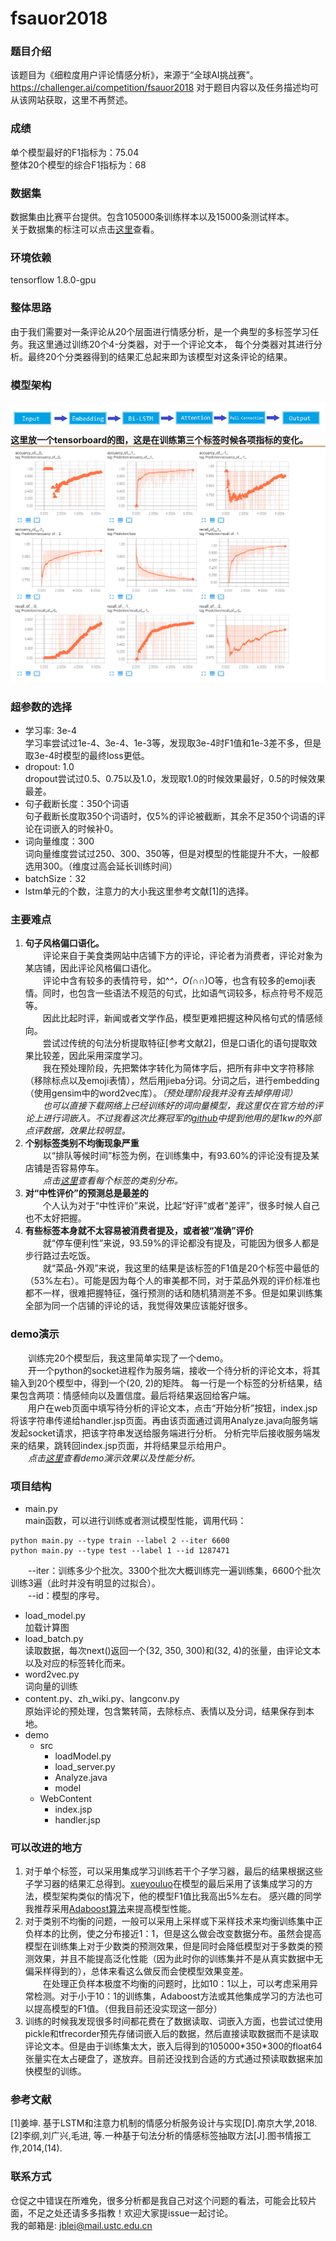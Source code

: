 # fsauor2018
### 题目介绍
该题目为《细粒度用户评论情感分析》，来源于“全球AI挑战赛”。https://challenger.ai/competition/fsauor2018
对于题目内容以及任务描述均可从该网站获取，这里不再赘述。
### 成绩
单个模型最好的F1指标为：75.04  
整体20个模型的综合F1指标为：68  
### 数据集
数据集由比赛平台提供。包含105000条训练样本以及15000条测试样本。  
关于数据集的标注可以点击[这里](src/sentiment_analysis_trainingset_annotations.pdf)查看。  
### 环境依赖
tensorflow 1.8.0-gpu
### 整体思路
由于我们需要对一条评论从20个层面进行情感分析，是一个典型的多标签学习任务。我这里通过训练20个4-分类器，对于一个评论文本，
每个分类器对其进行分析。最终20个分类器得到的结果汇总起来即为该模型对这条评论的结果。
### 模型架构
![模型结构](/src/model.png) 
**这里放一个tensorboard的图，这是在训练第三个标签时候各项指标的变化。**  
![tensorboard](/src/tensorboard.png)
### 超参数的选择  
* 学习率: 3e-4  
学习率尝试过1e-4、3e-4、1e-3等，发现取3e-4时F1值和1e-3差不多，但是取3e-4时模型的最终loss更低。
* dropout: 1.0  
dropout尝试过0.5、0.75以及1.0，发现取1.0的时候效果最好，0.5的时候效果最差。
* 句子截断长度：350个词语  
句子截断长度取350个词语时，仅5%的评论被截断，其余不足350个词语的评论在词嵌入的时候补0。
* 词向量维度：300  
词向量维度尝试过250、300、350等，但是对模型的性能提升不大，一般都选用300。（维度过高会延长训练时间）
* batchSize：32
* lstm单元的个数，注意力的大小我这里参考文献[1]的选择。  
 
### 主要难点  
1. **句子风格偏口语化。**  
　　评论来自于美食类网站中店铺下方的评论，评论者为消费者，评论对象为某店铺，因此评论风格偏口语化。  
　　评论中含有较多的表情符号，如^_^，O(∩_∩)O等，也含有较多的emoji表情。同时，也包含一些语法不规范的句式，比如语气词较多，标点符号不规范等。  
　　因此比起时评，新闻或者文学作品，模型更难把握这种风格句式的情感倾向。  
　　尝试过传统的句法分析提取特征[参考文献2]，但是口语化的语句提取效果比较差，因此采用深度学习。  
　　我在预处理阶段，先把繁体字转化为简体字后，把所有非中文字符移除（移除标点以及emoji表情），然后用jieba分词。分词之后，进行embedding（使用gensim中的word2vec库）。*（预处理阶段我并没有去掉停用词）*  
　　*也可以直接下载网络上已经训练好的词向量模型，我这里仅在官方给的评论上进行词嵌入。不过我看这次比赛冠军的[github](https://github.com/chenghuige/wenzheng/tree/master/projects/ai2018/sentiment)中提到他用的是1kw的外部点评数据，效果比较明显。*
2. **个别标签类别不均衡现象严重**  
　　以“排队等候时间”标签为例，在训练集中，有93.60%的评论没有提及某店铺是否容易停车。  
　　*点击[这里](src/labelDistribuion.md)查看每个标签的类别分布。*
3. **对“中性评价”的预测总是最差的**  
　　个人认为对于“中性评价”来说，比起“好评”或者“差评”，很多时候人自己也不太好把握。
4. **有些标签本身就不太容易被消费者提及，或者被“准确”评价**  
　　就“停车便利性”来说，93.59%的评论都没有提及，可能因为很多人都是步行路过去吃饭。  
　　就“菜品-外观”来说，我这里的结果是该标签的F1值是20个标签中最低的（53%左右）。可能是因为每个人的审美都不同，对于菜品外观的评价标准也都不一样，很难把握特征，强行预测的话和随机猜测差不多。但是如果训练集全部为同一个店铺的评论的话，我觉得效果应该能好很多。  

### demo演示
　　训练完20个模型后，我这里简单实现了一个demo。  
　　开一个python的socket进程作为服务端，接收一个待分析的评论文本，将其输入到20个模型中，得到一个(20, 2)的矩阵。
每一行是一个标签的分析结果，结果包含两项：情感倾向以及置信度。最后将结果返回给客户端。  
　　用户在web页面中填写待分析的评论文本，点击“开始分析”按钮，index.jsp将该字符串传递给handler.jsp页面。再由该页面通过调用Analyze.java向服务端发起socket请求，把该字符串发送给服务端进行分析。
分析完毕后接收服务端发来的结果，跳转回index.jsp页面，并将结果显示给用户。  
　　*点击[这里](src/demo.md)查看demo演示效果以及性能分析。*  

### 项目结构
* main.py  
main函数，可以进行训练或者测试模型性能，调用代码：
```
python main.py --type train --label 2 --iter 6600
python main.py --type test --label 1 --id 1287471 
```
　　--iter：训练多少个批次。3300个批次大概训练完一遍训练集，6600个批次训练3遍（此时并没有明显的过拟合）。  
　　--id：模型的序号。
* load_model.py  
加载计算图
* load_batch.py  
读取数据，每次next()返回一个(32, 350, 300)和(32, 4)的张量，由评论文本以及对应的标签转化而来。
* word2vec.py  
词向量的训练
* content.py、zh_wiki.py、langconv.py  
原始评论的预处理，包含繁转简，去除标点、表情以及分词，结果保存到本地。
* demo
    * src
        * loadModel.py
        * load_server.py
        * Analyze.java
        * model
    * WebContent
        * index.jsp
        * handler.jsp  
        
### 可以改进的地方
1. 对于单个标签，可以采用集成学习训练若干个子学习器，最后的结果根据这些子学习器的结果汇总得到。[xueyouluo](https://github.com/xueyouluo/fsauor2018)在模型的最后采用了该集成学习的方法，模型架构类似的情况下，他的模型F1值比我高出5%左右。
感兴趣的同学我推荐采用[Adaboost算法](https://en.wikipedia.org/wiki/AdaBoost)来提高模型性能。
2. 对于类别不均衡的问题，一般可以采用上采样或下采样技术来均衡训练集中正负样本的比例，使之分布接近1：1，但是这么做会改变数据分布。虽然会提高模型在训练集上对于少数类的预测效果，但是同时会降低模型对于多数类的预测效果，并且不能提高泛化性能（因为此时你的训练集并不是从真实数据中无偏采样得到的），总体来看这么做反而会使模型效果变差。  
　　在处理正负样本极度不均衡的问题时，比如10：1以上，可以考虑采用异常检测。对于小于10：1的训练集，Adaboost方法或其他集成学习的方法也可以提高模型的F1值。（但我目前还没实现这一部分）  
3. 训练的时候我发现很多时间都花费在了数据读取、词嵌入方面，也尝试过使用pickle和tfrecorder预先存储词嵌入后的数据，然后直接读取数据而不是读取评论文本。但是由于训练集太大，嵌入后得到的105000\*350\*300的float64张量实在太占硬盘了，遂放弃。目前还没找到合适的方式通过预读取数据来加快模型的训练。  

### 参考文献
[1]姜坤. 基于LSTM和注意力机制的情感分析服务设计与实现[D].南京大学,2018.  
[2]李纲,刘广兴,毛进, 等.一种基于句法分析的情感标签抽取方法[J].图书情报工作,2014,(14).  

### 联系方式  
仓促之中错误在所难免，很多分析都是我自己对这个问题的看法，可能会比较片面，不足之处还请多多指教！欢迎大家提issue一起讨论。  
我的邮箱是: jblei@mail.ustc.edu.cn  
